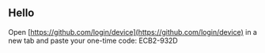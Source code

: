 ## Hello ##
Open [https://github.com/login/device](https://github.com/login/device) in a new tab and paste your one-time code: ECB2-932D
